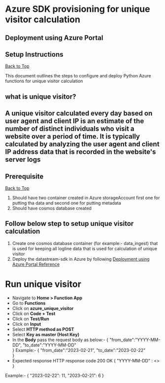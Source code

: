 <div id="top"></div>

# Azure SDK provisioning for unique visitor calculation

## Deployment using Azure Portal

## Setup Instructions
<p align="left"><a href="#top">Back to Top</a></p>

This document outlines the steps to configure and deploy Python Azure functions for unique visitor calculation


## what is unique visitor?

## A unique visitor calculated every day based on user agent and client IP is an estimate of the number of distinct individuals who visit a website over a period of time. It is typically calculated by analyzing the user agent and client IP address data that is recorded in the website's server logs

## Prerequisite
<p align="left"><a href="#top">Back to Top</a></p>

1. Should have two container created in Azure storageAccount first one for putting tha data and second one for putting metadata
2. Should have cosmos database created

## Follow below step to setup unique visitor calculation

1. Create one cosmos database container (for example:- data_ingest) that is used for keeping all logline data that is used for calculation of unique visitor
2. Deploy the datastream-sdk in Azure by following [Deployment using Azure Portal Reference](Azure-portal-deployment.md)



# Run unique visitor
 - Navigate to **Home > Function App**
 - Go to **Functions**
 - Click on **azure_unique_visitor**
 - Click on **Code + Test**
 - Click on **Test/Run**
 - Click on **Input**
 - Select **HTTP method as POST**
 - Select **Key as master (Host Key)**
 - In the **Body** pass the request body as below:-
    {
      "from_date":"YYYY-MM-DD",
      "to_date":"YYYY-MM-DD"  
    }
   Example:-
   {
     "from_date":"2023-02-21",
     "to_date":"2023-02-22"  
   }
 - Expected response
  HTTP response code
  200 OK
  {
   "YYYY-MM-DD" : <<unique visitors count>>
  }

  Example:-
  {
  "2023-02-22": 11,
  "2023-02-21": 6
}

